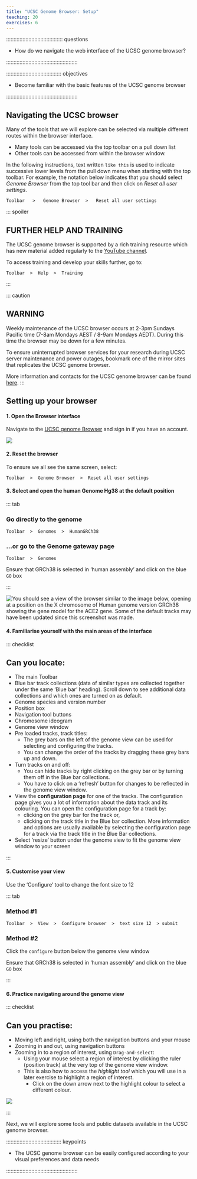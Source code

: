 ```yaml
---
title: "UCSC Genome Browser: Setup"
teaching: 20
exercises: 6
---
```


:::::::::::::::::::::::::::::::::::::: questions 

- How do we navigate the web interface of the UCSC genome browser?

::::::::::::::::::::::::::::::::::::::::::::::::

::::::::::::::::::::::::::::::::::::: objectives

- Become familiar with the basic features of the UCSC genome browser

::::::::::::::::::::::::::::::::::::::::::::::::

## Navigating the UCSC browser

Many of the tools that we will explore can be selected via multiple different routes within the browser interface. 

- Many tools can be accessed via the top toolbar on a pull down list
- Other tools can be accessed from within the browser window. 

In the following instructions, text written `like this` is used to indicate successive 
lower levels from the pull down menu when starting with the top toolbar. 
For example, the notation below indicates that you should select *Genome Browser* 
from the top tool bar and then click on *Reset all user settings*.

`Toolbar   >   Genome Browser  >   Reset all user settings`

::: spoiler
## FURTHER HELP AND TRAINING

The UCSC genome browser is supported by a rich training resource which has 
new material added regularly to the [YouTube channel](https://www.youtube.com/channel/UCQnUJepyNOw0p8s2otX4RYQ/videos).

To access training and develop your skills further, go to: 

`Toolbar  >  Help  >  Training`

:::

::: caution
## WARNING

Weekly maintenance of the UCSC browser occurs at 2-3pm Sundays Pacific time 
(7-8am Mondays AEST / 8-9am Mondays AEDT). During this time the browser may be 
down for a few minutes. 

To ensure uninterrupted browser services for your research during UCSC server 
maintenance and power outages, bookmark one of the mirror sites that replicates the UCSC genome browser.

More information and contacts for the UCSC genome browser can be found [here](http://seabass.mpipz.mpg.de/contacts.html).
:::



## Setting up your browser


#### 1. Open the Browser interface

Navigate to the [UCSC genome Browser](https://genome.ucsc.edu/) and sign in if you have an account.

![](episodes/fig/03UCSC_UCSCHome.png)


#### 2. Reset the browser

To ensure we all see the same screen, select:

`Toolbar  >  Genome Browser  >  Reset all user settings`


#### 3. Select and open the human Genome Hg38 at the default position

::: tab

### Go directly to the genome

`Toolbar  >  Genomes  >  HumanGRCh38`

### ...or go to the Genome gateway page

`Toolbar  >  Genomes`

Ensure that GRCh38 is selected in ‘human assembly’ and click on the blue `GO` box

:::

![You should see a view of the browser similar to the image below, opening at a position on the X chromosome of Human genome version GRCh38 showing the gene model for the ACE2 gene. Some of the default tracks may have been updated since this screenshot was made.](episodes/fig/03UCSC_UCSC_Hg38_opening_2021.png)


#### 4. Familiarise yourself with the main areas of the interface

::: checklist

## Can you locate:

- The main Toolbar
- Blue bar track collections (data of similar types are collected together under the same ‘Blue bar’ heading). Scroll down to see additional data collections and which ones are turned on as default.
- Genome species and version number
- Position box
- Navigation tool buttons
- Chromosome ideogram
- Genome view window
- Pre loaded tracks, track titles:
  - The grey bars on the left of the genome view can be used for selecting and configuring the tracks.
  - You can change the order of the tracks by dragging these grey bars up and down.
- Turn tracks on and off:
  - You can hide tracks by right clicking on the grey bar or by turning them off in the Blue bar collections.
  - You have to click on a ‘refresh’ button for changes to be reflected in the genome view window.
- View the **configuration page** for one of the tracks. The configuration page gives you a lot of information about the data track and its colouring. You can open the configuration page for a track by:
  - clicking on the grey bar for the track or,
  - clicking on the track title in the Blue bar collection. More information and options are usually available by selecting the configuration page for a track via the track title in the Blue Bar collections.
- Select ‘resize’ button under the genome view to fit the genome view window to your screen

:::

#### 5. Customise your view

Use the ‘Configure’ tool to change the font size to 12

::: tab

### Method #1

`Toolbar  >  View  >  Configure browser  >  text size 12  > submit`

### Method #2

Click the `configure` button below the genome view window

Ensure that GRCh38 is selected in ‘human assembly’ and click on the blue `GO` box

:::

#### 6. Practice navigating around the genome view

::: checklist

## Can you practise:

- Moving left and right, using both the navigation buttons and your mouse
- Zooming in and out, using navigation buttons
- Zooming in to a region of interest, using `Drag-and-select`:
  - Using your mouse select a region of interest by clicking the ruler (position track) at the very top of the genome view window.
  - This is also how to access the *highlight tool* which you will use in a later exercise to highlight a region of interest.
    - Click on the down arrow next to the highlight colour to select a different colour.

![](episodes/fig/03UCSC_drag-and-select.png)

:::

Next, we will explore some tools and public datasets available in the UCSC genome browser.

::::::::::::::::::::::::::::::::::::: keypoints 

- The UCSC genome browser can be easily configured according to your visual preferences and data needs

::::::::::::::::::::::::::::::::::::::::::::::::

